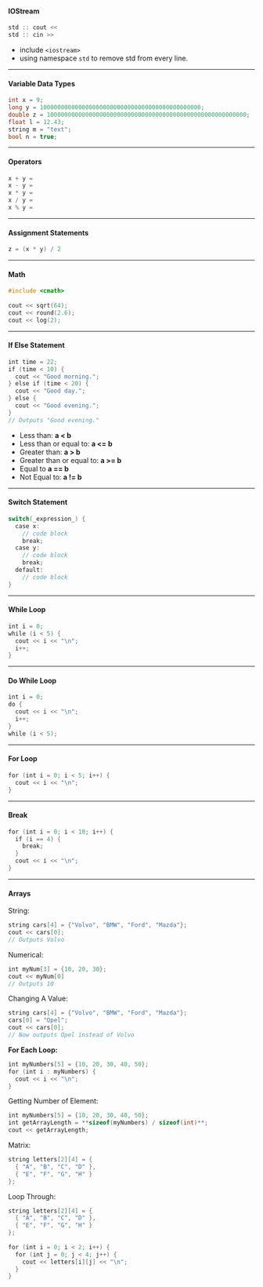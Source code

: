 #### IOStream
```cpp
std :: cout <<
std :: cin >>
```
   - include `<iostream>`
   - using namespace `std` to remove std from every line.
---
#### Variable Data Types
```cpp
int x = 9;
long y = 1000000000000000000000000000000000000000000000;
double z = 100000000000000000000000000000000000000000000000000000000;
float l = 12.43;
string m = "text";
bool n = true;
```
---
#### Operators
```cpp
x + y =
x - y =
x * y =
x / y =
x % y =
```
---
#### Assignment Statements
```cpp
z = (x * y) / 2
```
---
#### Math
```cpp
#include <cmath>  
  
cout << sqrt(64);  
cout << round(2.6);  
cout << log(2);
```
---
#### If Else Statement
```cpp
int time = 22;  
if (time < 10) {  
  cout << "Good morning.";  
} else if (time < 20) {  
  cout << "Good day.";  
} else {  
  cout << "Good evening.";  
}  
// Outputs "Good evening."
```
   - Less than: **a < b**
   - Less than or equal to: **a <= b**
   - Greater than: **a > b**
   - Greater than or equal to: **a >= b**
   - Equal to **a == b**
   - Not Equal to: **a != b**
---
#### Switch Statement
```cpp
switch(_expression_) {  
  case x:  
    // code block  
    break;  
  case y:  
    // code block  
    break;  
  default:  
    // code block  
}
```
---
#### While Loop
```cpp
int i = 0;  
while (i < 5) {  
  cout << i << "\n";  
  i++;  
}
```
---
#### Do While Loop
```cpp
int i = 0;  
do {  
  cout << i << "\n";  
  i++;  
}  
while (i < 5);
```
---
#### For Loop
```cpp
for (int i = 0; i < 5; i++) {  
  cout << i << "\n";  
}
```
---
#### Break
```cpp
for (int i = 0; i < 10; i++) {  
  if (i == 4) {  
    break;  
  }  
  cout << i << "\n";  
}
```
---
#### Arrays
String:
```cpp
string cars[4] = {"Volvo", "BMW", "Ford", "Mazda"};  
cout << cars[0];  
// Outputs Volvo
```
Numerical:
```cpp
int myNum[3] = {10, 20, 30};
cout << myNum[0]
// Outputs 10
```
Changing A Value:
```cpp
string cars[4] = {"Volvo", "BMW", "Ford", "Mazda"};  
cars[0] = "Opel";  
cout << cars[0];  
// Now outputs Opel instead of Volvo
```
**For Each Loop:**
```cpp
int myNumbers[5] = {10, 20, 30, 40, 50};  
for (int i : myNumbers) {  
  cout << i << "\n";  
}
```
Getting Number of Element:
```cpp
int myNumbers[5] = {10, 20, 30, 40, 50};  
int getArrayLength = **sizeof(myNumbers) / sizeof(int)**;  
cout << getArrayLength;
```
Matrix:
```cpp
string letters[2][4] = {  
  { "A", "B", "C", "D" },  
  { "E", "F", "G", "H" }  
};
```
Loop Through:
```cpp
string letters[2][4] = {  
  { "A", "B", "C", "D" },  
  { "E", "F", "G", "H" }  
};  
  
for (int i = 0; i < 2; i++) {  
  for (int j = 0; j < 4; j++) {  
    cout << letters[i][j] << "\n";  
  }  
}
```
